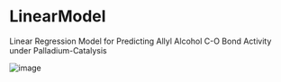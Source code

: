 # LinearModel
Linear Regression Model for Predicting Allyl Alcohol C-O Bond Activity under Palladium-Catalysis

![image](https://user-images.githubusercontent.com/113496344/190168980-faa2b3a2-4c0e-406a-b893-ab502264526a.png)
